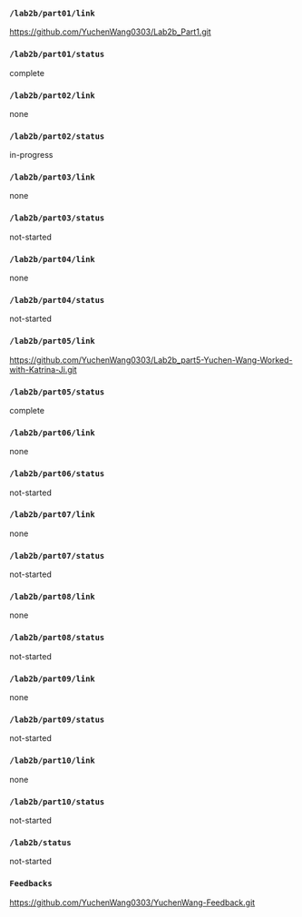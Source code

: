 ### `/lab2b/part01/link`
https://github.com/YuchenWang0303/Lab2b_Part1.git
### `/lab2b/part01/status`
complete
### `/lab2b/part02/link`
none
### `/lab2b/part02/status`
in-progress
### `/lab2b/part03/link`
none
### `/lab2b/part03/status`
not-started
### `/lab2b/part04/link`
none
### `/lab2b/part04/status`
not-started
### `/lab2b/part05/link`
https://github.com/YuchenWang0303/Lab2b_part5-Yuchen-Wang-Worked-with-Katrina-Ji.git
### `/lab2b/part05/status`
complete
### `/lab2b/part06/link`
none
### `/lab2b/part06/status`
not-started
### `/lab2b/part07/link`
none
### `/lab2b/part07/status`
not-started
### `/lab2b/part08/link`
none
### `/lab2b/part08/status`
not-started
### `/lab2b/part09/link`
none
### `/lab2b/part09/status`
not-started
### `/lab2b/part10/link`
none
### `/lab2b/part10/status`
not-started
### `/lab2b/status`
not-started
### `Feedbacks`
https://github.com/YuchenWang0303/YuchenWang-Feedback.git
